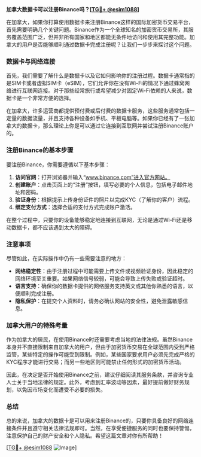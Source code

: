 **加拿大数据卡可以注册Binance吗？[[TG💪+ @esim1088](https://t.me/s/esim1088)]**

在加拿大，如果你打算使用数据卡来注册Binance这样的国际加密货币交易平台，首先需要明确几个关键问题。Binance作为一个全球知名的加密货币交易所，其服务覆盖范围广泛，但并非所有国家和地区都能无条件地访问和使用其完整功能。加拿大的用户是否能够顺利通过数据卡完成注册呢？让我们一步步来探讨这个问题。

### 数据卡与网络连接

首先，我们需要了解什么是数据卡以及它如何影响你的注册过程。数据卡通常指的是SIM卡或者虚拟SIM卡（eSIM），它们允许你在没有Wi-Fi的情况下通过蜂窝网络进行互联网连接。对于那些经常旅行或希望减少对固定Wi-Fi依赖的人来说，数据卡是一个非常方便的选择。

在加拿大，许多运营商都提供预付费或后付费的数据卡服务，这些服务通常包括一定量的数据流量，并且支持各种设备如手机、平板电脑等。如果你已经有了一张加拿大的数据卡，那么理论上你是可以通过它连接到互联网并尝试注册Binance账户的。

### 注册Binance的基本步骤

要注册Binance，你需要遵循以下基本步骤：

1. **访问官网**：打开浏览器并输入“www.binance.com”进入官方网站。
2. **创建账户**：点击页面上的“注册”按钮，填写必要的个人信息，包括电子邮件地址和密码。
3. **验证身份**：根据提示上传身份证件的照片以完成KYC（了解你的客户）流程。
4. **绑定支付方式**：选择合适的支付方式完成账户激活。

在整个过程中，只要你的设备能够稳定地连接到互联网，无论是通过Wi-Fi还是移动数据卡，都不应该遇到太大的障碍。

### 注意事项

尽管如此，在实际操作中仍有一些需要注意的地方：

- **网络稳定性**：由于注册过程中可能需要上传文件或视频验证身份，因此稳定的网络环境至关重要。如果网络信号较弱，可能会导致上传失败或验证超时。
- **语言支持**：确保你的数据卡提供的网络服务支持英文或其他你熟悉的语言，以便顺利完成注册。
- **隐私保护**：在提交个人资料时，请务必确认网站的安全性，避免泄露敏感信息。

### 加拿大用户的特殊考量

作为加拿大的居民，在使用Binance时还需要考虑当地的法律法规。虽然Binance本身并不直接限制来自加拿大的用户，但由于加密货币交易在全球范围内受到严格监管，某些特定的操作可能受到限制。例如，某些国家要求用户必须先完成严格的KYC程序才能进行交易；而另一些地区则可能禁止任何形式的加密货币活动。

因此，在决定是否开始使用Binance之前，建议仔细阅读其服务条款，并咨询专业人士关于当地法律的规定。此外，考虑到汇率波动等因素，最好提前做好财务规划，以免因市场变化而遭受不必要的损失。

### 总结

总的来说，加拿大的数据卡是可以用来注册Binance的，只要你具备良好的网络连接条件并且遵守相关法律法规即可。当然，在享受便捷服务的同时也要保持警惕，注意保护自己的财产安全和个人隐私。希望这篇文章对你有所帮助！

[[TG💪+ @esim1088](https://t.me/s/esim1088) ![Image](https://i.postimg.cc/4NQfJmqS/Snipaste-2025-05-13-00-14-12.png)]